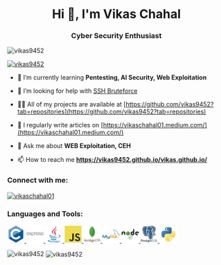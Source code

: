 <h1 align="center">Hi 👋, I'm Vikas Chahal</h1>
<h3 align="center">Cyber Security Enthusiast</h3>

<p align="left"> <img src="https://komarev.com/ghpvc/?username=vikas9452&label=Profile%20views&color=0e75b6&style=flat" alt="vikas9452" /> </p>

<p align="left"> <a href="https://github.com/ryo-ma/github-profile-trophy"><img src="https://github-profile-trophy.vercel.app/?username=vikas9452" alt="vikas9452" /></a> </p>

- 🌱 I’m currently learning **Pentesting, AI Security, Web Exploitation**

- 🤝 I’m looking for help with [SSH Bruteforce](https://github.com/vikas9452/CyberSec-Projects/blob/main/ssh_bruteforce_v1.0.py)

- 👨‍💻 All of my projects are available at [https://github.com/vikas9452?tab=repositories](https://github.com/vikas9452?tab=repositories)

- 📝 I regularly write articles on [https://vikaschahal01.medium.com/](https://vikaschahal01.medium.com/)

- 💬 Ask me about **WEB Exploitation, CEH**

- 📫 How to reach me **https://vikas9452.github.io/vikas.github.io/**

<h3 align="left">Connect with me:</h3>
<p align="left">
<a href="https://linkedin.com/in/vikaschahal01" target="blank"><img align="center" src="https://raw.githubusercontent.com/rahuldkjain/github-profile-readme-generator/master/src/images/icons/Social/linked-in-alt.svg" alt="vikaschahal01" height="30" width="40" /></a>
</p>

<h3 align="left">Languages and Tools:</h3>
<p align="left"> <a href="https://www.cprogramming.com/" target="_blank" rel="noreferrer"> <img src="https://raw.githubusercontent.com/devicons/devicon/master/icons/c/c-original.svg" alt="c" width="40" height="40"/> </a> <a href="https://expressjs.com" target="_blank" rel="noreferrer"> <img src="https://raw.githubusercontent.com/devicons/devicon/master/icons/express/express-original-wordmark.svg" alt="express" width="40" height="40"/> </a> <a href="https://www.java.com" target="_blank" rel="noreferrer"> <img src="https://raw.githubusercontent.com/devicons/devicon/master/icons/java/java-original.svg" alt="java" width="40" height="40"/> </a> <a href="https://developer.mozilla.org/en-US/docs/Web/JavaScript" target="_blank" rel="noreferrer"> <img src="https://raw.githubusercontent.com/devicons/devicon/master/icons/javascript/javascript-original.svg" alt="javascript" width="40" height="40"/> </a> <a href="https://www.mongodb.com/" target="_blank" rel="noreferrer"> <img src="https://raw.githubusercontent.com/devicons/devicon/master/icons/mongodb/mongodb-original-wordmark.svg" alt="mongodb" width="40" height="40"/> </a> <a href="https://www.mysql.com/" target="_blank" rel="noreferrer"> <img src="https://raw.githubusercontent.com/devicons/devicon/master/icons/mysql/mysql-original-wordmark.svg" alt="mysql" width="40" height="40"/> </a> <a href="https://nodejs.org" target="_blank" rel="noreferrer"> <img src="https://raw.githubusercontent.com/devicons/devicon/master/icons/nodejs/nodejs-original-wordmark.svg" alt="nodejs" width="40" height="40"/> </a> <a href="https://www.postgresql.org" target="_blank" rel="noreferrer"> <img src="https://raw.githubusercontent.com/devicons/devicon/master/icons/postgresql/postgresql-original-wordmark.svg" alt="postgresql" width="40" height="40"/> </a> <a href="https://www.python.org" target="_blank" rel="noreferrer"> <img src="https://raw.githubusercontent.com/devicons/devicon/master/icons/python/python-original.svg" alt="python" width="40" height="40"/> </a> </p>

<p><img align="left" src="https://github-readme-stats.vercel.app/api/top-langs?username=vikas9452&show_icons=true&locale=en&layout=compact" alt="vikas9452" /></p>

<p>&nbsp;<img align="center" src="https://github-readme-stats.vercel.app/api?username=vikas9452&show_icons=true&locale=en" alt="vikas9452" /></p>

